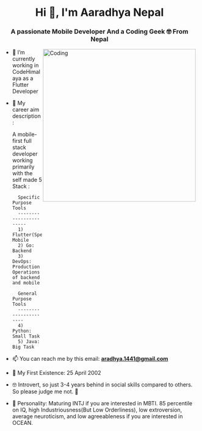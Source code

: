 <h1 align="center">Hi 👋, I'm Aaradhya Nepal</h1>
<h3 align="center">A passionate Mobile Developer And a Coding Geek 🤓 From Nepal</h3>
<img align="right" alt="Coding" width="400" src="https://cdnb.artstation.com/p/assets/images/images/028/991/999/original/anna-havrylyukh-.gif?1596125112">

- 🔭 I’m currently working in CodeHimalaya as a Flutter Developer

- 🌱 My career aim description:

  A mobile-first full stack developer working primarily with the self made 5 Stack :
        
        Specific Purpose Tools
        -----------------------
        1) Flutter(Specialization): Mobile
        2) Go: Backend
        3) DevOps: Production Operations of backend and mobile 
        
        General Purpose Tools
        ----------------------
        4) Python: Small Task
        5) Java: Big Task
        

- 📫 You can reach me by this email: **aradhya.1441@gmail.com**

- 🥳 My First Existence: 25 April 2002

- 🤓 Introvert, so just 3-4 years behind in social skills compared to others. So please judge me not. 🥺

- 🥴 Personality: Maturing INTJ if you are interested in MBTI. 85 percentile on IQ, high Industriousness(But Low Orderliness), low extroversion, average neuroticism, and low agreeableness if you are interested in OCEAN.

